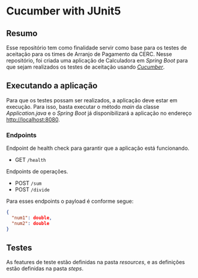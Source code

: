 # Cucumber with JUnit5

## Resumo
Esse repositório tem como finalidade servir como base para os testes de aceitação para os times de Arranjo de Pagamento da CERC.
Nesse repositório, foi criada uma aplicação de Calculadora em _Spring Boot_ para que sejam realizados os testes de aceitação usando _[Cucumber](https://cucumber.io/)_.

## Executando a aplicação
Para que os testes possam ser realizados, a aplicação deve estar em execução.
Para isso, basta executar o método _main_ da classe _Application.java_ e o _Spring Boot_ já disponibilizará a aplicação no endereço [http://localhost:8080](http://localhost:8080). 

### Endpoints
Endpoint de health check para garantir que a aplicação está funcionando.
- GET `/health`


Endpoints de operações.
- POST `/sum`
- POST `/divide`

Para esses endpoints o payload é conforme segue:
```json
{
  "num1": double,
  "num2": double
}
```

## Testes
As features de teste estão definidas na pasta _resources_,  e as definições estão definidas na pasta _steps_.
